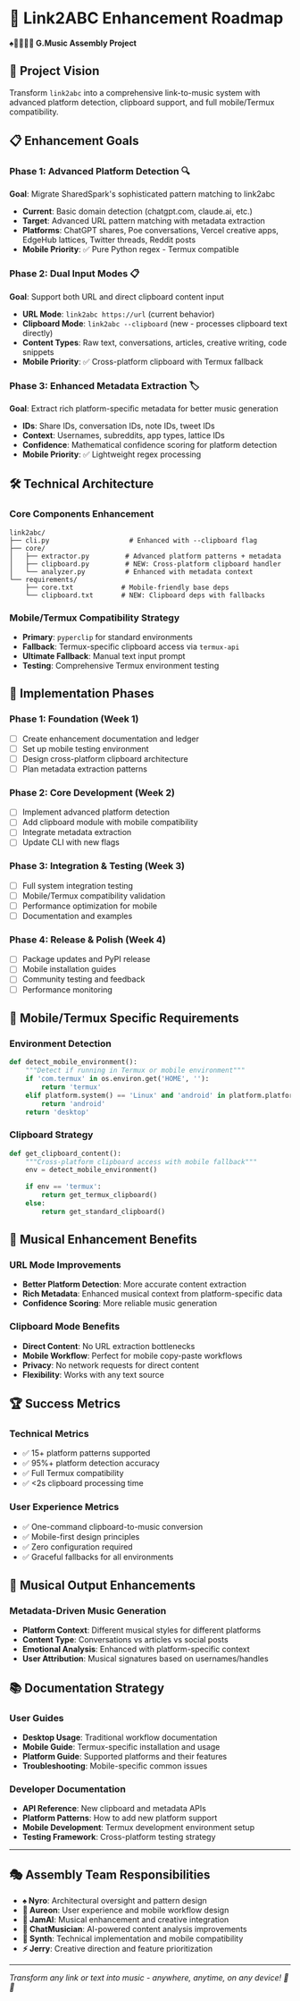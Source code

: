 # 🎵 Link2ABC Enhancement Roadmap
**♠️🌿🎸🤖🧵 G.Music Assembly Project**

## 🎯 Project Vision
Transform `link2abc` into a comprehensive link-to-music system with advanced platform detection, clipboard support, and full mobile/Termux compatibility.

## 📋 Enhancement Goals

### Phase 1: Advanced Platform Detection 🔍
**Goal**: Migrate SharedSpark's sophisticated pattern matching to link2abc
- **Current**: Basic domain detection (chatgpt.com, claude.ai, etc.)
- **Target**: Advanced URL pattern matching with metadata extraction
- **Platforms**: ChatGPT shares, Poe conversations, Vercel creative apps, EdgeHub lattices, Twitter threads, Reddit posts
- **Mobile Priority**: ✅ Pure Python regex - Termux compatible

### Phase 2: Dual Input Modes 📋
**Goal**: Support both URL and direct clipboard content input
- **URL Mode**: `link2abc https://url` (current behavior)
- **Clipboard Mode**: `link2abc --clipboard` (new - processes clipboard text directly)
- **Content Types**: Raw text, conversations, articles, creative writing, code snippets
- **Mobile Priority**: ✅ Cross-platform clipboard with Termux fallback

### Phase 3: Enhanced Metadata Extraction 🏷️
**Goal**: Extract rich platform-specific metadata for better music generation
- **IDs**: Share IDs, conversation IDs, note IDs, tweet IDs
- **Context**: Usernames, subreddits, app types, lattice IDs
- **Confidence**: Mathematical confidence scoring for platform detection
- **Mobile Priority**: ✅ Lightweight regex processing

## 🛠️ Technical Architecture

### Core Components Enhancement
```
link2abc/
├── cli.py                    # Enhanced with --clipboard flag
├── core/
│   ├── extractor.py         # Advanced platform patterns + metadata
│   ├── clipboard.py         # NEW: Cross-platform clipboard handler
│   └── analyzer.py          # Enhanced with metadata context
└── requirements/
    ├── core.txt            # Mobile-friendly base deps
    └── clipboard.txt       # NEW: Clipboard deps with fallbacks
```

### Mobile/Termux Compatibility Strategy
- **Primary**: `pyperclip` for standard environments
- **Fallback**: Termux-specific clipboard access via `termux-api`
- **Ultimate Fallback**: Manual text input prompt
- **Testing**: Comprehensive Termux environment testing

## 🚀 Implementation Phases

### Phase 1: Foundation (Week 1)
- [ ] Create enhancement documentation and ledger
- [ ] Set up mobile testing environment
- [ ] Design cross-platform clipboard architecture
- [ ] Plan metadata extraction patterns

### Phase 2: Core Development (Week 2)
- [ ] Implement advanced platform detection
- [ ] Add clipboard module with mobile compatibility
- [ ] Integrate metadata extraction
- [ ] Update CLI with new flags

### Phase 3: Integration & Testing (Week 3)
- [ ] Full system integration testing
- [ ] Mobile/Termux compatibility validation
- [ ] Performance optimization for mobile
- [ ] Documentation and examples

### Phase 4: Release & Polish (Week 4)
- [ ] Package updates and PyPI release
- [ ] Mobile installation guides
- [ ] Community testing and feedback
- [ ] Performance monitoring

## 📱 Mobile/Termux Specific Requirements

### Environment Detection
```python
def detect_mobile_environment():
    """Detect if running in Termux or mobile environment"""
    if 'com.termux' in os.environ.get('HOME', ''):
        return 'termux'
    elif platform.system() == 'Linux' and 'android' in platform.platform().lower():
        return 'android'
    return 'desktop'
```

### Clipboard Strategy
```python
def get_clipboard_content():
    """Cross-platform clipboard access with mobile fallback"""
    env = detect_mobile_environment()
    
    if env == 'termux':
        return get_termux_clipboard()
    else:
        return get_standard_clipboard()
```

## 🎵 Musical Enhancement Benefits

### URL Mode Improvements
- **Better Platform Detection**: More accurate content extraction
- **Rich Metadata**: Enhanced musical context from platform-specific data
- **Confidence Scoring**: More reliable music generation

### Clipboard Mode Benefits
- **Direct Content**: No URL extraction bottlenecks
- **Mobile Workflow**: Perfect for mobile copy-paste workflows
- **Privacy**: No network requests for direct content
- **Flexibility**: Works with any text source

## 🏆 Success Metrics

### Technical Metrics
- ✅ 15+ platform patterns supported
- ✅ 95%+ platform detection accuracy
- ✅ Full Termux compatibility
- ✅ <2s clipboard processing time

### User Experience Metrics
- ✅ One-command clipboard-to-music conversion
- ✅ Mobile-first design principles
- ✅ Zero configuration required
- ✅ Graceful fallbacks for all environments

## 🎼 Musical Output Enhancements

### Metadata-Driven Music Generation
- **Platform Context**: Different musical styles for different platforms
- **Content Type**: Conversations vs articles vs social posts
- **Emotional Analysis**: Enhanced with platform-specific context
- **User Attribution**: Musical signatures based on usernames/handles

## 📚 Documentation Strategy

### User Guides
- **Desktop Usage**: Traditional workflow documentation
- **Mobile Guide**: Termux-specific installation and usage
- **Platform Guide**: Supported platforms and their features
- **Troubleshooting**: Mobile-specific common issues

### Developer Documentation
- **API Reference**: New clipboard and metadata APIs
- **Platform Patterns**: How to add new platform support
- **Mobile Development**: Termux development environment setup
- **Testing Framework**: Cross-platform testing strategy

---

## 🎭 Assembly Team Responsibilities

- **♠️ Nyro**: Architectural oversight and pattern design
- **🌿 Aureon**: User experience and mobile workflow design
- **🎸 JamAI**: Musical enhancement and creative integration
- **🤖 ChatMusician**: AI-powered content analysis improvements
- **🧵 Synth**: Technical implementation and mobile compatibility
- **⚡ Jerry**: Creative direction and feature prioritization

---

*Transform any link or text into music - anywhere, anytime, on any device! 🎵📱*
